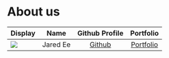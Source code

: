 # About us

Display | Name | Github Profile | Portfolio 
--------|:----:|:--------------:|:---------:
![](https://avatars.githubusercontent.com/u/88608796?s=400&v=4) | Jared Ee | [Github](https://github.com/jared-ee) | [Portfolio](docs/team/jared-ee.md)